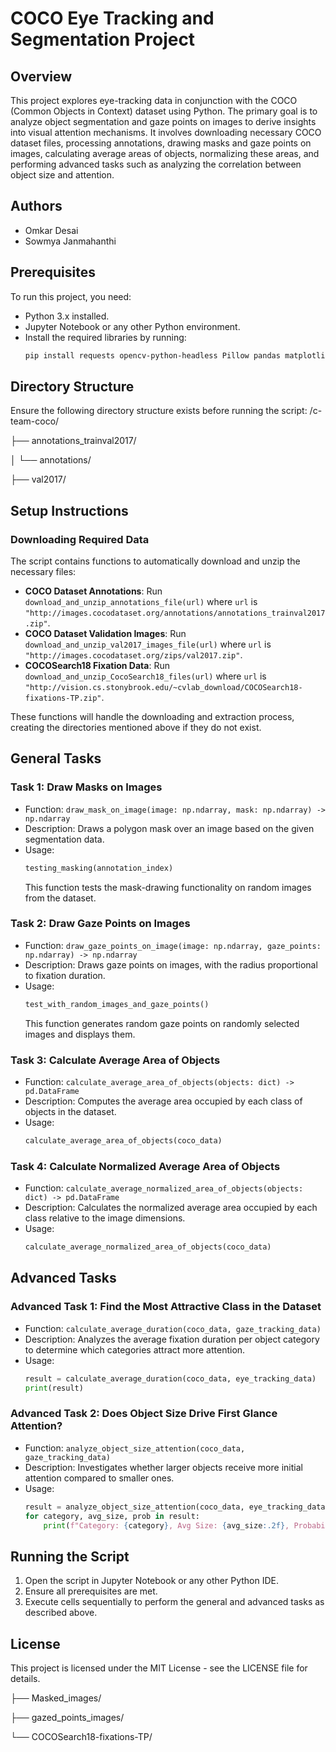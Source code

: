 # COCO Eye Tracking and Segmentation Project

## Overview
This project explores eye-tracking data in conjunction with the COCO (Common Objects in Context) dataset using Python. The primary goal is to analyze object segmentation and gaze points on images to derive insights into visual attention mechanisms. It involves downloading necessary COCO dataset files, processing annotations, drawing masks and gaze points on images, calculating average areas of objects, normalizing these areas, and performing advanced tasks such as analyzing the correlation between object size and attention.

## Authors
- Omkar Desai
- Sowmya Janmahanthi

## Prerequisites
To run this project, you need:
- Python 3.x installed.
- Jupyter Notebook or any other Python environment.
- Install the required libraries by running:
    ```bash
    pip install requests opencv-python-headless Pillow pandas matplotlib shapely
    ```

## Directory Structure
Ensure the following directory structure exists before running the script:
/c-team-coco/

├── annotations_trainval2017/

│ └── annotations/

├── val2017/



## Setup Instructions

### Downloading Required Data
The script contains functions to automatically download and unzip the necessary files:
- **COCO Dataset Annotations**: Run `download_and_unzip_annotations_file(url)` where `url` is `"http://images.cocodataset.org/annotations/annotations_trainval2017.zip"`.
- **COCO Dataset Validation Images**: Run `download_and_unzip_val2017_images_file(url)` where `url` is `"http://images.cocodataset.org/zips/val2017.zip"`.
- **COCOSearch18 Fixation Data**: Run `download_and_unzip_CocoSearch18_files(url)` where `url` is `"http://vision.cs.stonybrook.edu/~cvlab_download/COCOSearch18-fixations-TP.zip"`.

These functions will handle the downloading and extraction process, creating the directories mentioned above if they do not exist.

## General Tasks

### Task 1: Draw Masks on Images
- Function: `draw_mask_on_image(image: np.ndarray, mask: np.ndarray) -> np.ndarray`
- Description: Draws a polygon mask over an image based on the given segmentation data.
- Usage: 
    ```python
    testing_masking(annotation_index)
    ```
    This function tests the mask-drawing functionality on random images from the dataset.

### Task 2: Draw Gaze Points on Images
- Function: `draw_gaze_points_on_image(image: np.ndarray, gaze_points: np.ndarray) -> np.ndarray`
- Description: Draws gaze points on images, with the radius proportional to fixation duration.
- Usage: 
    ```python
    test_with_random_images_and_gaze_points()
    ```
    This function generates random gaze points on randomly selected images and displays them.

### Task 3: Calculate Average Area of Objects
- Function: `calculate_average_area_of_objects(objects: dict) -> pd.DataFrame`
- Description: Computes the average area occupied by each class of objects in the dataset.
- Usage: 
    ```python
    calculate_average_area_of_objects(coco_data)
    ```

### Task 4: Calculate Normalized Average Area of Objects
- Function: `calculate_average_normalized_area_of_objects(objects: dict) -> pd.DataFrame`
- Description: Calculates the normalized average area occupied by each class relative to the image dimensions.
- Usage: 
    ```python
    calculate_average_normalized_area_of_objects(coco_data)
    ```

## Advanced Tasks

### Advanced Task 1: Find the Most Attractive Class in the Dataset
- Function: `calculate_average_duration(coco_data, gaze_tracking_data)`
- Description: Analyzes the average fixation duration per object category to determine which categories attract more attention.
- Usage: 
    ```python
    result = calculate_average_duration(coco_data, eye_tracking_data)
    print(result)
    ```

### Advanced Task 2: Does Object Size Drive First Glance Attention?
- Function: `analyze_object_size_attention(coco_data, gaze_tracking_data)`
- Description: Investigates whether larger objects receive more initial attention compared to smaller ones.
- Usage: 
    ```python
    result = analyze_object_size_attention(coco_data, eye_tracking_data)
    for category, avg_size, prob in result:
        print(f"Category: {category}, Avg Size: {avg_size:.2f}, Probability: {prob:.2f}")
    ```

## Running the Script
1. Open the script in Jupyter Notebook or any other Python IDE.
2. Ensure all prerequisites are met.
3. Execute cells sequentially to perform the general and advanced tasks as described above.


## License
This project is licensed under the MIT License - see the LICENSE file for details.

├── Masked_images/

├── gazed_points_images/

└── COCOSearch18-fixations-TP/

